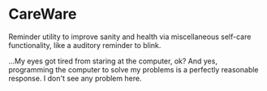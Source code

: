 # CareWare

Reminder utility to improve sanity and health via miscellaneous self-care functionality, like a auditory reminder to blink.

...My eyes got tired from staring at the computer, ok? And yes, programming the computer to solve my problems is a perfectly reasonable response. I don't see any problem here.



